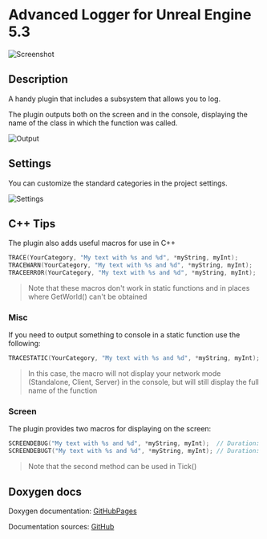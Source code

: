 # Advanced Logger for Unreal Engine 5.3

![Screenshot](https://github.com/user-attachments/assets/f5d1e72a-a87c-4823-a18f-ba8572056114)

## Description
A handy plugin that includes a subsystem that allows you to log.

The plugin outputs both on the screen and in the console, displaying the name of the class in which the function was called.

![Output](https://github.com/user-attachments/assets/cfe78c1f-73fc-420b-a8ac-d7e1ae1b292d)

## Settings
You can customize the standard categories in the project settings. 

![Settings](https://github.com/user-attachments/assets/8ab8f429-1f10-4514-b390-67ff7ae33a99)

## C++ Tips
The plugin also adds useful macros for use in C++
```C++
TRACE(YourCategory, "My text with %s and %d", *myString, myInt);
TRACEWARN(YourCategory, "My text with %s and %d", *myString, myInt);
TRACEERROR(YourCategory, "My text with %s and %d", *myString, myInt);
```
> Note that these macros don't work in static functions and in places where GetWorld() can't be obtained
### Misc
If you need to output something to console in a static function use the following:
```C++
TRACESTATIC(YourCategory, "My text with %s and %d", *myString, myInt);
```

> In this case, the macro will not display your network mode (Standalone, Client, Server) in the console, but will still display the full name of the function
### Screen
The plugin provides two macros for displaying on the screen:
```C++
SCREENDEBUG("My text with %s and %d", *myString, myInt);  // Duration: 5.0f
SCREENDEBUGT("My text with %s and %d", *myString, myInt); // Duration: 0.0f
```
> Note that the second method can be used in Tick()

## Doxygen docs
Doxygen documentation: [GitHubPages](https://artemiyx.github.io/AdvancedLoggerUnrealDoc/annotated.html)

Documentation sources: [GitHub](https://github.com/ArtemIyX/AdvancedLoggerUnrealDoc)
